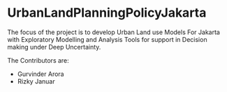 # UrbanLandPlanningPolicyJakarta
The focus of the project is to develop Urban Land use Models For Jakarta with Exploratory Modelling and Analysis Tools for support in Decision making under Deep Uncertainty. 

The Contributors are:
* Gurvinder Arora
* Rizky Januar

